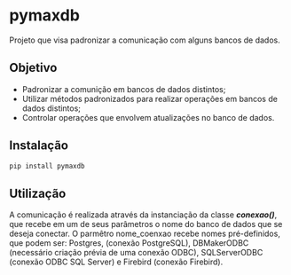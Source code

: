 # pymaxdb
Projeto que visa padronizar a comunicação com alguns bancos de dados.
## Objetivo
- Padronizar a comunição em bancos de dados distintos; 
- Utilizar métodos padronizados para realizar operações em bancos de dados distintos;
- Controlar operações que envolvem atualizações no banco de dados.
## Instalação
```sh
pip install pymaxdb
```
## Utilização
A comunicação é realizada através da instanciação da classe ***conexao()***, que recebe em um de seus parâmetros o nome do banco de dados que se deseja conectar. O parmêtro nome_coenxao recebe nomes pré-definidos, que podem ser: Postgres, (conexão PostgreSQL), DBMakerODBC (necessário criação prévia de uma conexão ODBC), SQLServerODBC (conexão ODBC SQL Server) e Firebird (conexão Firebird).



